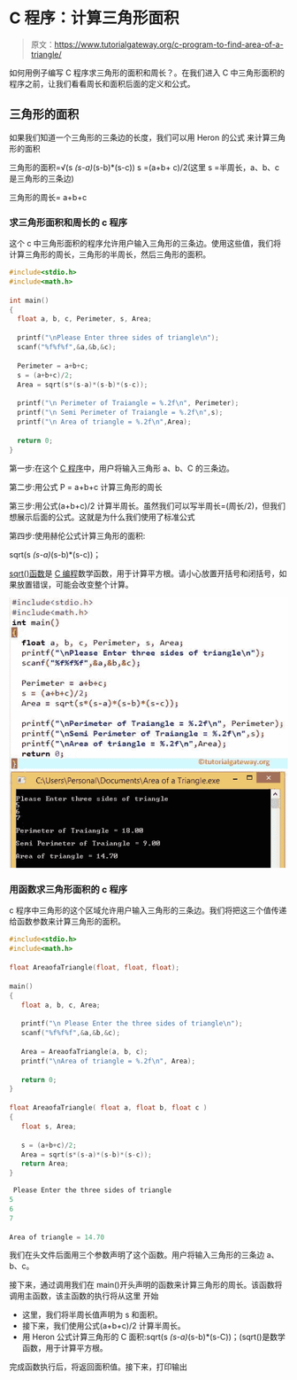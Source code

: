 # C 程序：计算三角形面积

> 原文：<https://www.tutorialgateway.org/c-program-to-find-area-of-a-triangle/>

如何用例子编写 C 程序求三角形的面积和周长？。在我们进入 C 中三角形面积的程序之前，让我们看看周长和面积后面的定义和公式。

## 三角形的面积

如果我们知道一个三角形的三条边的长度，我们可以用 Heron 的公式 来计算三角形的面积

三角形的面积=√(s *(s-a)*(s-b)*(s-c))
s =(a+b+ c)/2(这里 s =半周长，a、b、c 是三角形的三条边)

三角形的周长= a+b+c

### 求三角形面积和周长的 c 程序

这个 c 中三角形面积的程序允许用户输入三角形的三条边。使用这些值，我们将计算三角形的周长，三角形的半周长，然后三角形的面积。

```c
#include<stdio.h>
#include<math.h>

int main()
{
  float a, b, c, Perimeter, s, Area;

  printf("\nPlease Enter three sides of triangle\n");
  scanf("%f%f%f",&a,&b,&c);

  Perimeter = a+b+c;
  s = (a+b+c)/2;
  Area = sqrt(s*(s-a)*(s-b)*(s-c));

  printf("\n Perimeter of Traiangle = %.2f\n", Perimeter);
  printf("\n Semi Perimeter of Traiangle = %.2f\n",s);
  printf("\n Area of triangle = %.2f\n",Area);

  return 0;
}
```

第一步:在这个 [C 程序](https://www.tutorialgateway.org/c-programming-examples/)中，用户将输入三角形 a、b、C 的三条边。

第二步:用公式 P = a+b+c 计算三角形的周长

第三步:用公式(a+b+c)/2 计算半周长。虽然我们可以写半周长=(周长/2)，但我们想展示后面的公式。这就是为什么我们使用了标准公式

第四步:使用赫伦公式计算三角形的面积:

sqrt(s *(s-a)*(s-b)*(s-c))；

[sqrt()函数](https://www.tutorialgateway.org/c-sqrt-function/)是 [C 编程](https://www.tutorialgateway.org/c-programming/)数学函数，用于计算平方根。请小心放置开括号和闭括号，如果放置错误，可能会改变整个计算。

![C Program to find Area of a Triangle](img/f25037333b2535465b780201badaea1b.png)

### 用函数求三角形面积的 c 程序

c 程序中三角形的这个区域允许用户输入三角形的三条边。我们将把这三个值传递给函数参数来计算三角形的面积。

```c
#include<stdio.h>
#include<math.h>

float AreaofaTriangle(float, float, float);

main()
{
   float a, b, c, Area;

   printf("\n Please Enter the three sides of triangle\n");
   scanf("%f%f%f",&a,&b,&c);

   Area = AreaofaTriangle(a, b, c);
   printf("\nArea of triangle = %.2f\n", Area);

   return 0;
}

float AreaofaTriangle( float a, float b, float c )
{
   float s, Area;

   s = (a+b+c)/2;
   Area = sqrt(s*(s-a)*(s-b)*(s-c));
   return Area;
}
```

```c
 Please Enter the three sides of triangle
5
6
7

Area of triangle = 14.70
```

我们在头文件后面用三个参数声明了这个函数。用户将输入三角形的三条边 a、b、c。

接下来，通过调用我们在 main()开头声明的函数来计算三角形的周长。该函数将调用主函数，该主函数的执行将从这里 开始

*   这里，我们将半周长值声明为 s 和面积。
*   接下来，我们使用公式(a+b+c)/2 计算半周长。
*   用 Heron 公式计算三角形的 C 面积:sqrt(s *(s-a)*(s-b)*(s-C))；(sqrt()是数学函数，用于计算平方根。

完成函数执行后，将返回面积值。接下来，打印输出